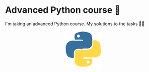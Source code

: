# Advanced Python course 🚀
I'm taking an advanced Python course. My solutions to the tasks 🐍🐍
<div align="center">
    <img src="img/giphy.gif" width="120"/>
</div>
